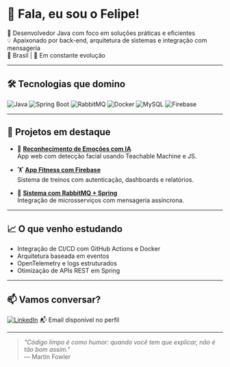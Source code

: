 # 👋 Fala, eu sou o Felipe!

🎯 Desenvolvedor Java com foco em soluções práticas e eficientes  
💡 Apaixonado por back-end, arquitetura de sistemas e integração com mensageria  
📍 Brasil | 🚀 Em constante evolução

---

## 🛠️ Tecnologias que domino

![Java](https://img.shields.io/badge/Java-ED8B00?style=flat&logo=java&logoColor=white)
![Spring Boot](https://img.shields.io/badge/Spring%20Boot-6DB33F?style=flat&logo=spring-boot&logoColor=white)
![RabbitMQ](https://img.shields.io/badge/RabbitMQ-FF6600?style=flat&logo=rabbitmq&logoColor=white)
![Docker](https://img.shields.io/badge/Docker-2496ED?style=flat&logo=docker&logoColor=white)
![MySQL](https://img.shields.io/badge/MySQL-4479A1?style=flat&logo=mysql&logoColor=white)
![Firebase](https://img.shields.io/badge/Firebase-FFCA28?style=flat&logo=firebase&logoColor=black)

---

## 💼 Projetos em destaque

- 🧠 **[Reconhecimento de Emoções com IA](https://github.com/seu-usuario/emocoes-reconhecimento)**  
  App web com detecção facial usando Teachable Machine e JS.

- 🏋️ **[App Fitness com Firebase](https://github.com/seu-usuario/app-fitness)**  
  Sistema de treinos com autenticação, dashboards e relatórios.

- 🔁 **[Sistema com RabbitMQ + Spring](https://github.com/seu-usuario/spring-rabbitmq-example)**  
  Integração de microsserviços com mensageria assíncrona.

---

## 📈 O que venho estudando

- Integração de CI/CD com GitHub Actions e Docker
- Arquitetura baseada em eventos
- OpenTelemetry e logs estruturados
- Otimização de APIs REST em Spring

---

## 📫 Vamos conversar?

[![LinkedIn](https://img.shields.io/badge/-Felipe%20Rodrigues-0A66C2?style=flat&logo=linkedin&logoColor=white)](https://www.linkedin.com/in/feliperodrigues22/)
📬 Email disponível no perfil

---

> _"Código limpo é como humor: quando você tem que explicar, não é tão bom assim."_  
> — Martin Fowler
